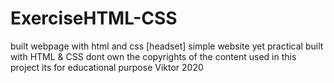 # ExerciseHTML-CSS
built webpage with html and css [headset]
simple website yet practical built with HTML & CSS
dont own the copyrights of the content used in this project
its for educational purpose
Viktor 2020
